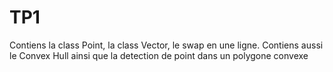 # TP1

Contiens la class Point, la class Vector, le swap en une ligne.
Contiens aussi le Convex Hull ainsi que la detection de point dans un polygone convexe